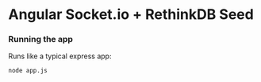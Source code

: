 # Angular Socket.io + RethinkDB Seed

### Running the app

Runs like a typical express app:

```shell
node app.js
```
